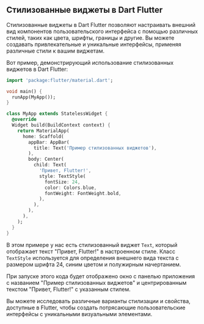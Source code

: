 ## Стилизованные виджеты в Dart Flutter

Стилизованные виджеты в Dart Flutter позволяют настраивать внешний вид компонентов пользовательского интерфейса с помощью различных стилей, таких как цвета, шрифты, границы и другие. Вы можете создавать привлекательные и уникальные интерфейсы, применяя различные стили к вашим виджетам.

Вот пример, демонстрирующий использование стилизованных виджетов в Dart Flutter:

```dart
import 'package:flutter/material.dart';

void main() {
  runApp(MyApp());
}

class MyApp extends StatelessWidget {
  @override
  Widget build(BuildContext context) {
    return MaterialApp(
      home: Scaffold(
        appBar: AppBar(
          title: Text('Пример стилизованных виджетов'),
        ),
        body: Center(
          child: Text(
            'Привет, Flutter!',
            style: TextStyle(
              fontSize: 24,
              color: Colors.blue,
              fontWeight: FontWeight.bold,
            ),
          ),
        ),
      ),
    );
  }
}
```
В этом примере у нас есть стилизованный виджет `Text`, который отображает текст "Привет, Flutter!" в настроенном стиле. Класс `TextStyle` используется для определения внешнего вида текста с размером шрифта 24, синим цветом и полужирным начертанием.

При запуске этого кода будет отображено окно с панелью приложения с названием "Пример стилизованных виджетов" и центрированным текстом "Привет, Flutter!" с указанным стилем.

Вы можете исследовать различные варианты стилизации и свойства, доступные в Flutter, чтобы создать потрясающие пользовательские интерфейсы с уникальными визуальными элементами.
